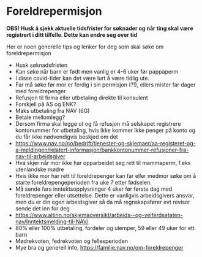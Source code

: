 # Foreldrepermisjon
**OBS! Husk å sjekk aktuelle tidsfrister for søknader og når ting skal være registrert i ditt tilfelle. Dette kan endre seg over tid**

Her er noen generelle tips og lenker for deg som skal søke om foreldrepermisjon

* Husk søknadsfristen
* Kan søke når barn er født men vanlig er 4-6 uker før pappaperm
* I disse covid-tider kan det være lurt å være tidlig ute.
* Far må søke før mor er ferdig i sin permisjon (?!), ellers mister far dager med foreldrepenger
* Refusjon til firma eller utbetaling direkte til konsulent
* Forskjell på AS og ENK?
* Maks utbetaling fra NAV (6G)
* Betale mellomlegg?
* Dersom firma skal legge ut og få refusjon må selskapet registrere kontonummer for utbetaling, hvis ikke kommer ikke penger på konto og du får ikke nødvendigvis beskjed om det
* https://www.nav.no/no/bedrift/tjenester-og-skjemaer/aa-registeret-og-a-meldingen/relatert-informasjon/bankkontonummer-refusjoner-fra-nav-til-arbeidsgiver
* Hva skjer når mor ikke har opparbeidet seg rett til mammaperm, f.eks utenlandske mødre
* Hvis ikke mor har rett til foreldrepenger kan far eller medmor søke om å starte foreldrepengeperioden fra uke 7 etter fødselen.
* Må sende fars inntektsopplysninger 4 uker før første dag med foreldrepenger eller utsettelse. Dette er vanligvis arbeidsgivers ansvar, men du er din egen arbeidsgiver så da må regnskapsfører evt revisor sende det inn for deg
* https://www.altinn.no/skjemaoversikt/arbeids--og-velferdsetaten-nav/Inntektsmelding-til-NAV/
* 80% eller 100% utbetaling, fordeler og ulemper, 59 eller 49 uker for ett barn
* Mødrekvoten, fedrekvoten og fellesperioden
* Mye bra og generell info, https://familie.nav.no/om-foreldrepenger